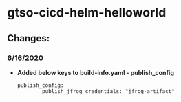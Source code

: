 # gtso-cicd-helm-helloworld

## Changes:

### 6/16/2020

* **Added below keys to build-info.yaml - publish_config** 
   
    ```
    publish_config:
            publish_jfrog_credentials: "jfrog-artifact"
    ```

